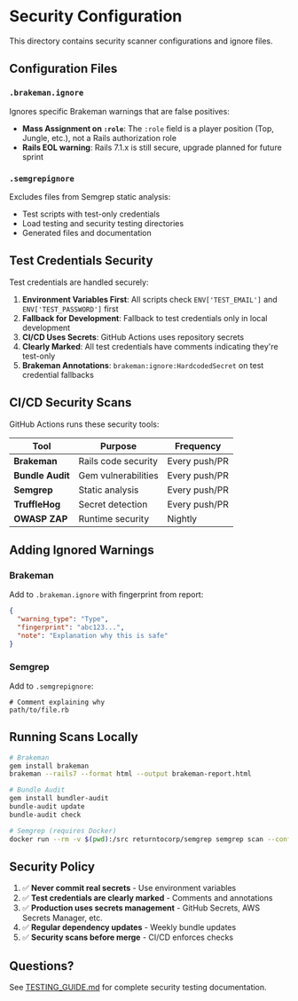 # Security Configuration

This directory contains security scanner configurations and ignore files.

## Configuration Files

### `.brakeman.ignore`
Ignores specific Brakeman warnings that are false positives:
- **Mass Assignment on `:role`**: The `:role` field is a player position (Top, Jungle, etc.), not a Rails authorization role
- **Rails EOL warning**: Rails 7.1.x is still secure, upgrade planned for future sprint

### `.semgrepignore`
Excludes files from Semgrep static analysis:
- Test scripts with test-only credentials
- Load testing and security testing directories
- Generated files and documentation

## Test Credentials Security

Test credentials are handled securely:

1. **Environment Variables First**: All scripts check `ENV['TEST_EMAIL']` and `ENV['TEST_PASSWORD']` first
2. **Fallback for Development**: Fallback to test credentials only in local development
3. **CI/CD Uses Secrets**: GitHub Actions uses repository secrets
4. **Clearly Marked**: All test credentials have comments indicating they're test-only
5. **Brakeman Annotations**: `brakeman:ignore:HardcodedSecret` on test credential fallbacks

## CI/CD Security Scans

GitHub Actions runs these security tools:

| Tool | Purpose | Frequency |
|------|---------|-----------|
| **Brakeman** | Rails code security | Every push/PR |
| **Bundle Audit** | Gem vulnerabilities | Every push/PR |
| **Semgrep** | Static analysis | Every push/PR |
| **TruffleHog** | Secret detection | Every push/PR |
| **OWASP ZAP** | Runtime security | Nightly |

## Adding Ignored Warnings

### Brakeman
Add to `.brakeman.ignore` with fingerprint from report:
```json
{
  "warning_type": "Type",
  "fingerprint": "abc123...",
  "note": "Explanation why this is safe"
}
```

### Semgrep
Add to `.semgrepignore`:
```
# Comment explaining why
path/to/file.rb
```

## Running Scans Locally

```bash
# Brakeman
gem install brakeman
brakeman --rails7 --format html --output brakeman-report.html

# Bundle Audit
gem install bundler-audit
bundle-audit update
bundle-audit check

# Semgrep (requires Docker)
docker run --rm -v $(pwd):/src returntocorp/semgrep semgrep scan --config=auto
```

## Security Policy

1. ✅ **Never commit real secrets** - Use environment variables
2. ✅ **Test credentials are clearly marked** - Comments and annotations
3. ✅ **Production uses secrets management** - GitHub Secrets, AWS Secrets Manager, etc.
4. ✅ **Regular dependency updates** - Weekly bundle updates
5. ✅ **Security scans before merge** - CI/CD enforces checks

## Questions?

See [TESTING_GUIDE.md](../TESTING_GUIDE.md) for complete security testing documentation.
